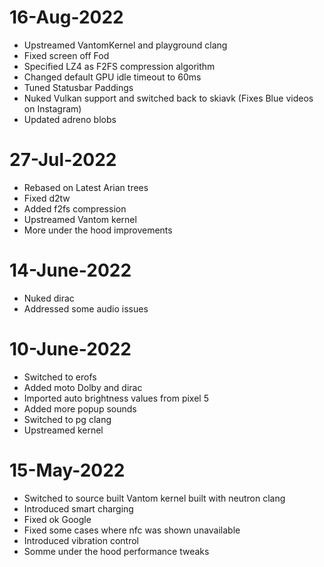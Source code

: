 # 16-Aug-2022
- Upstreamed VantomKernel and playground clang
- Fixed screen off Fod
- Specified LZ4 as F2FS compression algorithm
- Changed default GPU idle timeout to 60ms
- Tuned Statusbar Paddings
- Nuked Vulkan support and switched back to skiavk (Fixes Blue videos on Instagram)
- Updated adreno blobs

# 27-Jul-2022
- Rebased on Latest Arian trees
- Fixed d2tw
- Added f2fs compression
- Upstreamed Vantom kernel
- More under the hood improvements

# 14-June-2022
- Nuked dirac
- Addressed some audio issues

# 10-June-2022
- Switched to erofs
- Added moto Dolby and dirac
- Imported auto brightness values from pixel 5
- Added more popup sounds 
- Switched to pg clang 
- Upstreamed kernel

# 15-May-2022
- Switched to source built Vantom kernel built with neutron clang
- Introduced smart charging
- Fixed ok Google
- Fixed some cases where nfc was shown unavailable
- Introduced vibration control
- Somme under the hood performance tweaks

